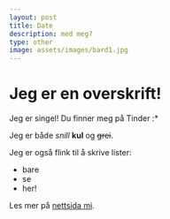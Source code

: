 ```yaml
---
layout: post
title: Date
description: med meg?
type: other
image: assets/images/bard1.jpg
---
```


# Jeg er en overskrift!

Jeg er singel! Du finner meg på Tinder :*

Jeg er både *snill* **kul** og ~~grei~~.

Jeg er også flink til å skrive lister:
+ bare
+ se
+ her!

Les mer på [nettsida mi](https://bardberg.ninja).
